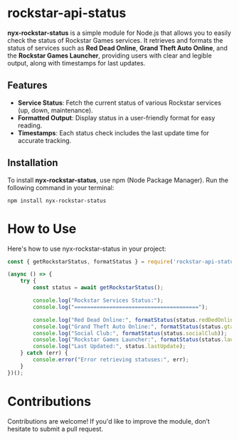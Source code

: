 # rockstar-api-status

**nyx-rockstar-status** is a simple module for Node.js that allows you to easily check the status of Rockstar Games services. It retrieves and formats the status of services such as **Red Dead Online**, **Grand Theft Auto Online**, and the **Rockstar Games Launcher**, providing users with clear and legible output, along with timestamps for last updates.

## Features
- **Service Status**: Fetch the current status of various Rockstar services (up, down, maintenance).
- **Formatted Output**: Display status in a user-friendly format for easy reading.
- **Timestamps**: Each status check includes the last update time for accurate tracking.

## Installation
To install **nyx-rockstar-status**, use npm (Node Package Manager). Run the following command in your terminal:

```
npm install nyx-rockstar-status
```

# How to Use
Here's how to use nyx-rockstar-status in your project:

```js
const { getRockstarStatus, formatStatus } = require('rockstar-api-status');

(async () => {
    try {
        const status = await getRockstarStatus();

        console.log("Rockstar Services Status:");
        console.log("=======================================");

        console.log("Red Dead Online:", formatStatus(status.redDedOnline));
        console.log("Grand Theft Auto Online:", formatStatus(status.gtao));
        console.log("Social Club:", formatStatus(status.socialClub));
        console.log("Rockstar Games Launcher:", formatStatus(status.launcher));
        console.log("Last Updated:", status.lastUpdate);
    } catch (err) {
        console.error("Error retrieving statuses:", err);
    }
})();
```

# Contributions
Contributions are welcome! If you'd like to improve the module, don’t hesitate to submit a pull request.